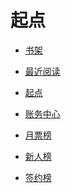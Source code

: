 # 起点


<div id = "首"></div>
<script src = "../js/首.js"></script>


* [书架](https://my.qidian.com/bookcase/)
* [最近阅读](https://m.qidian.com/bookshelf/history)


* [起点](https://www.qidian.com/)
* [账务中心](https://my.qidian.com/account)


* [月票榜](https://m.qidian.com/rank/yuepiao/)
* [新人榜](https://m.qidian.com/rank/newauthor/)
* [签约榜](https://m.qidian.com/rank/sign/)


<div id = "cmfu_book"></div>
<script src = "../js/起点.js"></script>
